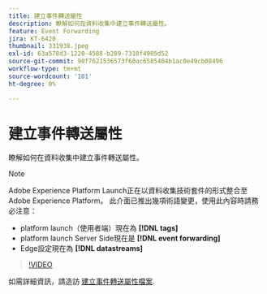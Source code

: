 ```yaml
---
title: 建立事件轉送屬性
description: 瞭解如何在資料收集中建立事件轉送屬性。
feature: Event Forwarding
jira: KT-6420
thumbnail: 331938.jpeg
exl-id: 63a578d3-1220-4588-b289-7310f4905d52
source-git-commit: 90f7621536573f60ac6585404b1ac0e49cb08496
workflow-type: tm+mt
source-wordcount: '101'
ht-degree: 0%

---
```


# 建立事件轉送屬性

瞭解如何在資料收集中建立事件轉送屬性。

>[!NOTE]
>
>Adobe Experience Platform Launch正在以資料收集技術套件的形式整合至Adobe Experience Platform。 此介面已推出幾項術語變更，使用此內容時請務必注意：
>
> * platform launch（使用者端）現在為 **[!DNL tags]**
> * platform launch Server Side現在是 **[!DNL event forwarding]**
> * Edge設定現在為 **[!DNL datastreams]**

>[!VIDEO](https://video.tv.adobe.com/v/331938?quality=12&learn=on)

如需詳細資訊，請造訪 [建立事件轉送屬性檔案](https://experienceleague.adobe.com/docs/experience-platform/tags/event-forwarding/getting-started.html#create-an-event-forwarding-property).